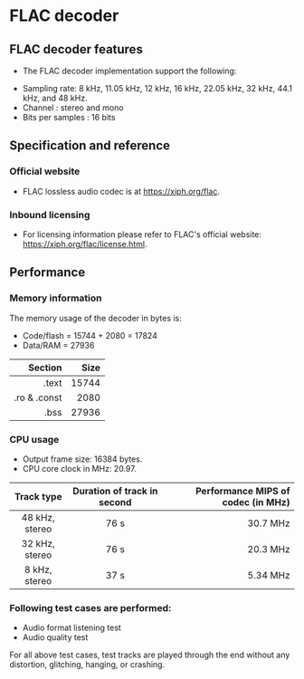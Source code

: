 # FLAC decoder

## FLAC decoder features
- The FLAC decoder implementation support the following:
+ Sampling rate: 8 kHz, 11.05 kHz, 12 kHz, 16 kHz, 22.05 kHz, 32 kHz, 44.1 kHz, and 48 kHz.
+ Channel :	stereo and mono
+ Bits per samples : 16 bits

## Specification and reference

### Official website
* FLAC lossless audio codec is at https://xiph.org/flac.

### Inbound licensing
* For licensing information please refer to FLAC's official website: https://xiph.org/flac/license.html.

## Performance

### Memory information
The memory usage of the decoder in bytes is:
* Code/flash    = 15744 + 2080 = 17824
* Data/RAM      = 27936

| Section | Size |
|--------:|-----:|
| .text |  15744 |
| .ro & .const | 2080 |
| .bss | 27936 |


### CPU usage
* Output frame size: 16384 bytes.
* CPU core clock in MHz: 20.97.

| Track type | Duration of track in second |  Performance MIPS of codec (in MHz) |
|:----------:|:---------------------------:|------------------------------------:|
|48 kHz, stereo| 76 s | 30.7 MHz  |
|32 kHz, stereo| 76 s | 20.3 MHz  |
|8 kHz, stereo| 37 s | 5.34 MHz |

### Following test cases are performed:
* Audio format listening test
* Audio quality test

For all above test cases, test tracks are played through the end without any distortion, glitching, hanging, or crashing.



